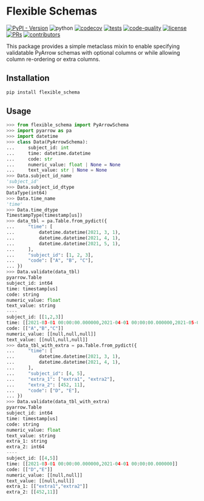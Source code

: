 # Flexible Schemas

[![PyPI - Version](https://img.shields.io/pypi/v/flexible_schema)](https://pypi.org/project/flexible_schema/)
![python](https://img.shields.io/badge/-Python_3.10-blue?logo=python&logoColor=white)
[![codecov](https://codecov.io/gh/mmcdermott/flexible_schema/graph/badge.svg?token=89SKXPKVRA)](https://codecov.io/gh/mmcdermott/flexible_schema)
[![tests](https://github.com/mmcdermott/flexible_schema/actions/workflows/tests.yaml/badge.svg)](https://github.com/mmcdermott/flexible_schema/actions/workflows/tests.yml)
[![code-quality](https://github.com/mmcdermott/flexible_schema/actions/workflows/code-quality-main.yaml/badge.svg)](https://github.com/mmcdermott/flexible_schema/actions/workflows/code-quality-main.yaml)
[![license](https://img.shields.io/badge/License-MIT-green.svg?labelColor=gray)](https://github.com/mmcdermott/flexible_schema#license)
[![PRs](https://img.shields.io/badge/PRs-welcome-brightgreen.svg)](https://github.com/mmcdermott/flexible_schema/pulls)
[![contributors](https://img.shields.io/github/contributors/mmcdermott/flexible_schema.svg)](https://github.com/mmcdermott/flexible_schema/graphs/contributors)

This package provides a simple metaclass mixin to enable specifying validatable PyArrow schemas with optional
columns or while allowing column re-ordering or extra columns.

## Installation

```bash
pip install flexible_schema
```

## Usage

```python
>>> from flexible_schema import PyArrowSchema
>>> import pyarrow as pa
>>> import datetime
>>> class Data(PyArrowSchema):
...     subject_id: int
...     time: datetime.datetime
...     code: str
...     numeric_value: float | None = None
...     text_value: str | None = None
>>> Data.subject_id_name
'subject_id'
>>> Data.subject_id_dtype
DataType(int64)
>>> Data.time_name
'time'
>>> Data.time_dtype
TimestampType(timestamp[us])
>>> data_tbl = pa.Table.from_pydict({
...     "time": [
...         datetime.datetime(2021, 3, 1),
...         datetime.datetime(2021, 4, 1),
...         datetime.datetime(2021, 5, 1),
...     ],
...     "subject_id": [1, 2, 3],
...     "code": ["A", "B", "C"],
... })
>>> Data.validate(data_tbl)
pyarrow.Table
subject_id: int64
time: timestamp[us]
code: string
numeric_value: float
text_value: string
----
subject_id: [[1,2,3]]
time: [[2021-03-01 00:00:00.000000,2021-04-01 00:00:00.000000,2021-05-01 00:00:00.000000]]
code: [["A","B","C"]]
numeric_value: [[null,null,null]]
text_value: [[null,null,null]]
>>> data_tbl_with_extra = pa.Table.from_pydict({
...     "time": [
...         datetime.datetime(2021, 3, 1),
...         datetime.datetime(2021, 4, 1),
...     ],
...     "subject_id": [4, 5],
...     "extra_1": ["extra1", "extra2"],
...     "extra_2": [452, 11],
...     "code": ["D", "E"],
... })
>>> Data.validate(data_tbl_with_extra)
pyarrow.Table
subject_id: int64
time: timestamp[us]
code: string
numeric_value: float
text_value: string
extra_1: string
extra_2: int64
----
subject_id: [[4,5]]
time: [[2021-03-01 00:00:00.000000,2021-04-01 00:00:00.000000]]
code: [["D","E"]]
numeric_value: [[null,null]]
text_value: [[null,null]]
extra_1: [["extra1","extra2"]]
extra_2: [[452,11]]

```
